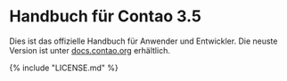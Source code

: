 # Handbuch für Contao 3.5

Dies ist das offizielle Handbuch für Anwender und Entwickler. Die neuste
Version ist unter [docs.contao.org](https://docs.contao.org/) erhältlich.


{% include "LICENSE.md" %}
